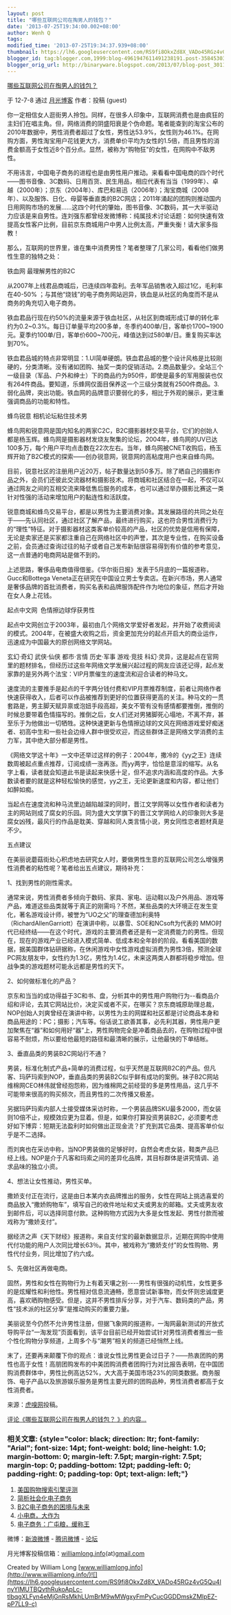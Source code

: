 ```yaml
---
layout: post
title: "哪些互联网公司在掏男人的钱包？"
date: '2013-07-25T19:34:00.002+08:00'
author: Wenh Q
tags:
modified_time: '2013-07-25T19:34:37.939+08:00'
thumbnail: https://lh6.googleusercontent.com/RS9fi8OkxZd8X_VADo45RGz4vG5Qu4lnyYIMUTBQvthRukoApLc-tlbqgXLFyn4eMjGnRsMkhLUmBrM9wMWgxyFmPyCucGGDDmskZMIpEZ-pP7LL9-c=s72-c
blogger_id: tag:blogger.com,1999:blog-4961947611491238191.post-3584530364118456103
blogger_orig_url: http://binaryware.blogspot.com/2013/07/blog-post_3011.html
---
```


[
哪些互联网公司在掏男人的钱包？](http://www.williamlong.info/archives/3150.html)

于 12-7-8 通过 [月光博客](http://www.williamlong.info/) 作者：投稿
(guest)

你一定相信女人逛街男人拎包。同样，在很多人印象中，互联网消费也是由疯狂的主妇们在唱主角。但，网络消费的阴盛阳衰是个伪命题。笔者能查到的淘宝公布的2010年数据中，男性消费者超过了女性，男性达53.9%，女性则为46.1%。在网购方面，男性淘宝用户花钱更大方，消费单价平均为女性的1.5倍，而且男性的消费金额高于女性近8个百分点。显然，被称为"购物狂"的女性，在网购中不敌男性。

不用讳言，中国电子商务的进程也是由男性用户推动。来看看中国电商的四个时代——图书音像、3C数码、日用百货、民生用品，相应代表有当当（1999年）、卓越（2000年）；京东（2004年）、库巴和易迅（2006年）；淘宝商城（2008年）、以及服饰、日化、母婴等垂直类的B2C网店；2011年涌起的团购则推动国内日用网购市场的发展……这四个时代的肇始，图书音像、3C数码，其一大半驱动力应该是来自男性。连刘强东都曾经发微博称：纯属技术讨论话题：如何快速有效提高女性客户比例，目前京东商城用户中男人比例太高，严重失衡！请大家多指教！

那么，互联网的世界里，谁在集中消费男性？笔者整理了几家公司，看看他们做男性生意的独特之处：

铁血网 最理解男性的B2C

从2007年上线君品商城后，已连续四年盈利。去年军品销售收入超过1亿，毛利率在40-50%
；与其他“烧钱”的电子商务网站迥异，铁血是从社区的角度而不是从商务的角充切入电子商务。

铁血君品行现在约50%的流量来源于铁血社区，从社区到商城形成订单的转化率约为0.2~0.3%。每日订单量平均200多单，冬季约400单/日，客单价1700~1900元。夏季约100单/日，客单价600~700元，峰值达到过580单/日。重复购买率达到70%。

铁血君品城的特点非常明显：1.UI简单硬朗。铁血君品城的整个设计风格是比较刚硬的，分类清晰。没有诸如团购、抽奖一类的促销活动。2.商品数量少。全站三个一级目录（军品、户外和绅士）下的商品约为950件，即使是最多的军用服装也仅有264件商品。要知道，乐蜂网仅面目保养这一个三级分类就有2500件商品。3.弱化品牌，突出功能。铁血网的品牌意识要弱化的多，相比于外观的展示，更注重强调商品的功能和特性。



蜂鸟锐意 相机论坛粘住技术男 

蜂鸟网和锐意网是国内知名的两家C2C，B2C摄影器材交易平台，它们的创始人都是杨玉辉。蜂鸟网是摄影器材发烧友聚集的论坛，2004年，蜂鸟网的UV已达100多万，每个用户平均点击数在22次左右。当年，蜂鸟网被CNET收购后，杨玉辉开始了B2C模式的探索——创办锐意网，锐意网的高粘度用户也来自蜂鸟网。

目前，锐意社区的注册用户近20万，帖子数量达到50多万。除了晒自己的摄影作品之外，会员们还彼此交流器材和摄影技术。将商城和社区结合在一起，不仅可以通过网友之间的互相交流来降低售后服务的成本，也可以通过举办摄影比赛这一类针对性强的活动来增加用户的黏连性和活跃度。

锐意商城和蜂鸟交易平台，都是以男性为主要消费对象。其发展路径的共同之处在于——先认同社区，通过社区了解产品，最终进行购买，这也符合男性消费行为的“理性”特征。对于摄影器材这类客单价较高的产品，社区的优势是信用有保障，无论是卖家还是买家都注重自己在网络社区中的声誉，其次是专业性，在购买设备之前，会员通过查询过往的帖子或者自己发布新贴很容易得到有价值的参考意见，这一点普通的电商网站是做不到的。

上述思路，奢侈品电商值得借鉴。《华尔街日报》发表于5月底的一篇报道称，Gucc和Bottega
Veneta正在研究在中国设立男士专卖店。在新兴市场，男人通常是奢侈品牌的首批消费者，购买名表和品牌服饰配件作为地位的象征，然后才开始在女人身上花钱。

起点中文网  色情擦边球俘获男性

起点中文网创立于2003年，最初由几个网络文学爱好者发起，并开始了收费阅读的模式。2004年，在被盛大收购之后，资金更加充分的起点开启大的商业运作，迅速成为中国最大的原创网络文学网站。

玄幻·奇幻 武侠·仙侠 都市·言情 历史·军事 游戏·竞技
科幻·灵异，这是起点在官网里的题材排名，但经历过这些年网络文学发展兴起过程的网友应该还记得，起点发家靠的是另外两个法宝：VIP月票催生的速度流和迎合读者的种马文。

速度流的主要推手是起点的千字两分钱付费和VIP月票推荐制度，前者让网络作者快速获得收入，后者可以作品被推荐到更好的位置获得更高的关注。种马文的一贯套路是，男主脚天赋异禀或泡妞手段高超，美女不管有没有感情都要推倒，推倒的时候总要带着色情描写的。推倒之后，女人们还对男猪脚死心塌地，不离不弃，甚至乐于为他做出一切牺牲。这种快速更新与色情擦边球的文风在网络游戏爱好痴迷者、初高中生和一些社会边缘人群中很受欢迎，而这些群体正是网络文学消费的主力军，其中绝大部分都是男性。

《网络文学这十年》一文中还举过这样的例子：2004年，撒冷的《yy之王》连续数周被起点重点推荐，订阅成绩一涨再涨。而yy两字，恰恰是意淫的缩写。从名字上看，读者就会知道此书是读起来快感十足，但不追求内涵和高度的作品。大多数读者要的就是这种轻松愉快的感觉，yy之王，无论更新速度和内容，都让他们如醉如痴。

当起点在速度流和种马流里边越陷越深的同时，晋江文学网等以女性作者和读者为主的网站则成了腐女的乐园。同为盛大文学旗下的晋江文学网给人的印象则大多是腐女凶残，最风行的作品是耽美、穿越和同人类言情小说，男女同性恋者题材真是不少。

五点建议

在美丽说蘑菇街处心积虑地去研究女人时，要做男性生意的互联网公司怎么增强男性消费者的粘性呢？笔者给出五点建议，期待补充：

1、找到男性的刚性需求。

通常来说，男性消费者多倾向于数码、家具、家电、运动鞋以及户外用品、游戏等产品，难道这些品类就等于真正的刚需吗？不然，某些品类的大环境正在发生变化，著名游戏设计师，被誉为“UO之父”的理查德加利奥特（RichardAllenGarriott）在演讲中称，以暴雪、SOE和NCsoft为代表的
MMO时代已经终结——在这个时代，游戏的主要消费者还是有一定消费能力的男性。但现在，现在的游戏产业已经进入模式简单、低成本和全年龄的阶段。看看美国的数据，据美国群体钻研据称，在休闲游戏中女性游戏虚拟消费为男性3倍，预测全球PC网友朋友中，女性约为1.3亿，男性为1.4亿，未来这两类人群都将稳步增加。但战争类的游戏题材可能永远都是男性的天下。

2、如何做标准化的产品？

京东和当当的成功得益于3C和书、盘，分析其中的男性用户购物行为--看商品介绍和评论，去其它网站比价，决定买或者不买，在哪买？京东商城原助理总裁，NOP创始人刘爽曾经在演讲中称，以男性为主的网媒和社区都是讨论商品本身和商品用途的：PC；摄影；汽车等。俗话说工欲善其事，必先利其器，男性用户更加聚焦在“器”和如何用好“器”上，男性购物完全是冲着商品去的，在购物过程中很容易不耐烦，所以要给他最短的路径和最清晰的展示，让他最快的下单结帐。

3、垂直品类的男装B2C网站行不通？

男装，标准化制式产品+简单的消费过程，似乎天然是互联网B2C的产品。但凡客、玛萨玛索到NOP，垂直品类的男装B2C似乎鲜有成功的案例。袜子B2C网站维棉网CEO林伟就曾经抱怨称，因为维棉网之前经营的多是男性用品，这几乎不可能带来很高的购买频次，而且男性的二次传播又极差。

另据玛萨玛索内部人士接受媒体采访时称，一个男装品牌SKU最多2000，而女装则10倍不止，规模效应更为显着。但是，如果你打算投资男装B2C，必须要考虑好如下博弈：短期无法盈利时如何做出正现金流？扩充到其它品类、提高客单价似乎是不二选择。

而刘爽也在采访中称，当NOP男装做的足够好时，自然会考虑女装，鞋类产品已经上线。NOP是介于凡客和玛索之间的差异化品牌，其目标群体是讲究情调、追求品味的独立小资。

4、想法让女性推动，男性买单。

撒娇支付正在流行，这是由日本某内衣品牌推出的服务，女性在网站上挑选喜爱的商品放入“撒娇购物车”，填写自己的收件地址和丈夫或男友的邮箱。丈夫或男友收到邮件后，可以选择同意付款。这种购物方式因为大多是女性发起、男性付款而被戏称为“撒娇支付”。

据经济之声《天下财经》报道称，来自支付宝的最新数据显示，近期在网购中使用代付功能的用户人次同比增长63％。其中，被戏称为“撒娇支付”的女性购物、男性代付业务，同比增加了约六成。

5、先做社区再做电商。

固然，男性和女性在购物行为上有着天壤之别----男性有很强的动机性，女性更多的是炫耀性和利他性。男性相对信息流通畅，愿意尝试新事物，而女怀则忠诚度更高，喜欢晒购物感受。但是，这并不男性排斥分享，对于汽车、数码类的产品，男性“技术派的社区分享”是推动购买的重要力量。

美丽说至今仍然不允许男性注册，但据飞象网的报道称，一淘网最新测试的开放式导购平台“一淘发现”页面看到，该平台目前已经开始尝试针对男性消费者推出一些个性化购物分享频道，上周多个与“潮男”相关的频道已经悄然上线。

末了，还要再来颠覆下你的观点：谁说女性比男性更会过日子？——热衷团购的男性也高于女性！高朋团购发布的中美团购消费者团购行为对比报告表明，在中国团购消费群体中，男性比例高达52%，大大高于美国市场23%的同类数据。商务服饰、电子产品以及旅游娱乐服务是男性主要光顾的团购品种，男性消费者都高于女性消费者。

来源：[虎嗅网](http://www.huxiu.com/article/1307/1.html)投稿。

[评论《哪些互联网公司在掏男人的钱包？
》的内容...](http://www.williamlong.info/archives/3150.html)

### 相关文章: {style="color: black; direction: ltr; font-family: "Arial"; font-size: 14pt; font-weight: bold; line-height: 1.0; margin-bottom: 0; margin-left: 7.5pt; margin-right: 7.5pt; margin-top: 0; padding-bottom: 12pt; padding-left: 0; padding-right: 0; padding-top: 0pt; text-align: left;"}

1.  [美国购物搜索引擎评测](http://www.williamlong.info/archives/3151.html)
2.  [简析社会化电子商务](http://www.williamlong.info/archives/3039.html)
3.  [B2C电子商务的困境与未来](http://www.williamlong.info/archives/3037.html)
4.  [小电商，大作为](http://www.williamlong.info/archives/3032.html)
5.  [电子商务：广屯粮，缓称王](http://www.williamlong.info/archives/3029.html)

[](http://www.williamlong.info/archives/3029.html)

微博：[新浪微博](http://weibo.com/williamlong) -
[腾讯微博](http://t.qq.com/williamlong) -
[论坛](http://www.moon-bbs.com/)

月光博客投稿信箱：[williamlong.info](http://williamlong.info/)(at)[gmail.com](http://gmail.com/)

Created by William Long
[www.williamlong.info](http://www.williamlong.info/)![](https://lh6.googleusercontent.com/RS9fi8OkxZd8X_VADo45RGz4vG5Qu4lnyYIMUTBQvthRukoApLc-tlbqgXLFyn4eMjGnRsMkhLUmBrM9wMWgxyFmPyCucGGDDmskZMIpEZ-pP7LL9-c)
